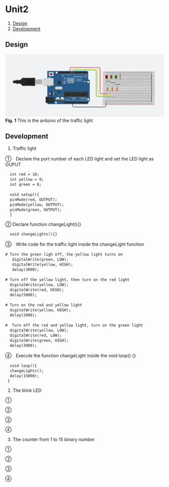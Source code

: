# Unit2

1. [Design](#design)
1. [Development](#development)

Design
--------
![SystemDiagram](TrafficLight.png)
**Fig. 1** This is the arduino of the traffic light 

Development
------------
1. Traffic light

①　Declare the port number of each LED light and set the LED light as OUPUT
          
      int red = 10;
      int yellow = 9;
      int green = 8;
      
      void setup(){
      pinMode(red, OUTPUT);
      pinMode(yellow, OUTPUT);
      pinMode(green, OUTPUT);
      }

② Declare function changeLight(){}

      void changeLights(){}
      
③　Write code for the traffic light inside the changeLight function

    # Turn the green ligh off, the yellow light turns on 
       digitalWrite(green, LOW);
       digitalWrite(yellow, HIGH);
       delay(3000);
       
    # Turn off the yellow light, then turn on the red light
      digitalWrite(yellow, LOW);
      digitalWrite(red, HIGH);
      delay(5000);

    # Turn on the red and yellow light
      digitalWrite(yellow, HIGH);
      delay(2000);
    
    #  Turn off the red and yellow light, turn on the green light     
      digitalWrite(yellow, LOW);
      digitalWrite(red, LOW);
      digitalWrite(green, HIGH);
      delay(3000);
 ④　Execute the function changeLight inside the void loop() {}
    
      void loop(){
      changeLights();
      delay(15000);
     }  
     
2. The blink LED

①

②

③

④

3. The counter from 1 to 15 binary number

①

②

③

④



